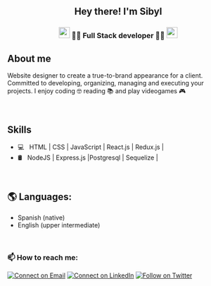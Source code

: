 <h2 align="center"> Hey there! I'm Sibyl</h2>

<h3 align="center"><img src= "https://media.giphy.com/media/26BRCAa7zyWHTWOyY/giphy.gif" width="25px"> 📖🚀 Full Stack developer 🚀📖 <img src= "https://media.giphy.com/media/26BRCAa7zyWHTWOyY/giphy.gif" width="25px"></h3>


<h2>About me</h2>

Website designer to create a true-to-brand appearance for a client. Committed to developing, organizing, managing and executing your projects.  I enjoy coding 🤓 reading 📚 and play videogames 🎮

<br/>

<h2>Skills</h2>

- 💻 &nbsp; HTML | CSS | JavaScript | React.js | Redux.js |
- 🛢 &nbsp;  NodeJS | Express.js |Postgresql | Sequelize | 

<br/>

<h2>🌎 Languages: </h2>

- Spanish (native)
- English (upper intermediate)

<br/>

<h3>📫 How to reach me:</h3>

 [![Connect on Email](https://img.shields.io/badge/Email-Sibyl%20Perez-bluee)](mailto:sibylperezl@gmail.com)
[![Connect on LinkedIn](https://img.shields.io/badge/--linkedin?label=LinkedIn&logo=LinkedIn&style=social)](https://www.linkedin.com/in/sibyl-perez/) [![Follow on Twitter](https://img.shields.io/badge/--twitter?label=Twitter&logo=Twitter&style=social)](https://twitter.com/Lady_Sweet_S) 


